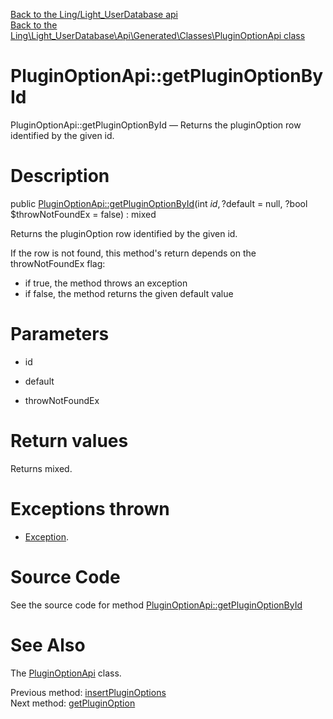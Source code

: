[Back to the Ling/Light_UserDatabase api](https://github.com/lingtalfi/Light_UserDatabase/blob/master/doc/api/Ling/Light_UserDatabase.md)<br>
[Back to the Ling\Light_UserDatabase\Api\Generated\Classes\PluginOptionApi class](https://github.com/lingtalfi/Light_UserDatabase/blob/master/doc/api/Ling/Light_UserDatabase/Api/Generated/Classes/PluginOptionApi.md)


PluginOptionApi::getPluginOptionById
================



PluginOptionApi::getPluginOptionById — Returns the pluginOption row identified by the given id.




Description
================


public [PluginOptionApi::getPluginOptionById](https://github.com/lingtalfi/Light_UserDatabase/blob/master/doc/api/Ling/Light_UserDatabase/Api/Generated/Classes/PluginOptionApi/getPluginOptionById.md)(int $id, ?$default = null, ?bool $throwNotFoundEx = false) : mixed




Returns the pluginOption row identified by the given id.

If the row is not found, this method's return depends on the throwNotFoundEx flag:
- if true, the method throws an exception
- if false, the method returns the given default value




Parameters
================


- id

    

- default

    

- throwNotFoundEx

    


Return values
================

Returns mixed.


Exceptions thrown
================

- [Exception](http://php.net/manual/en/class.exception.php).&nbsp;







Source Code
===========
See the source code for method [PluginOptionApi::getPluginOptionById](https://github.com/lingtalfi/Light_UserDatabase/blob/master/Api/Generated/Classes/PluginOptionApi.php#L108-L122)


See Also
================

The [PluginOptionApi](https://github.com/lingtalfi/Light_UserDatabase/blob/master/doc/api/Ling/Light_UserDatabase/Api/Generated/Classes/PluginOptionApi.md) class.

Previous method: [insertPluginOptions](https://github.com/lingtalfi/Light_UserDatabase/blob/master/doc/api/Ling/Light_UserDatabase/Api/Generated/Classes/PluginOptionApi/insertPluginOptions.md)<br>Next method: [getPluginOption](https://github.com/lingtalfi/Light_UserDatabase/blob/master/doc/api/Ling/Light_UserDatabase/Api/Generated/Classes/PluginOptionApi/getPluginOption.md)<br>

